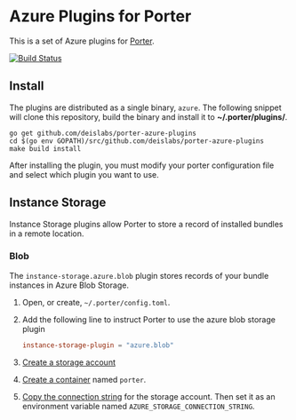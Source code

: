 # Azure Plugins for Porter

This is a set of Azure plugins for [Porter](https://github.com/deislabs/porter).
 
[![Build Status](https://dev.azure.com/deislabs/porter/_apis/build/status/porter-azure-plugins?branchName=master)](https://dev.azure.com/deislabs/porter/_build/latest?definitionId=26&branchName=master)

## Install

The plugins are distributed as a single binary, `azure`. The following snippet will clone this repository, build the binary
and install it to **~/.porter/plugins/**.

```
go get github.com/deislabs/porter-azure-plugins
cd $(go env GOPATH)/src/github.com/deislabs/porter-azure-plugins
make build install
```

After installing the plugin, you must modify your porter configuration file and select which plugin you want to use.

## Instance Storage

Instance Storage plugins allow Porter to store a record of installed bundles in a remote location.

### Blob

The `instance-storage.azure.blob` plugin stores records of your bundle instances in Azure Blob Storage. 

1. Open, or create, `~/.porter/config.toml`.
1. Add the following line to instruct Porter to use the azure blob storage plugin

    ```toml
    instance-storage-plugin = "azure.blob"
    ```

1. [Create a storage account][account]
1. [Create a container][container] named `porter`.
1. [Copy the connection string][connstring] for the storage account. Then set it as an environment variable named 
    `AZURE_STORAGE_CONNECTION_STRING`.

[account]: https://docs.microsoft.com/en-us/azure/storage/common/storage-quickstart-create-account?tabs=azure-portal
[container]: https://docs.microsoft.com/en-us/azure/storage/blobs/storage-quickstart-blobs-portal#create-a-container
[connstring]: https://docs.microsoft.com/en-us/azure/storage/common/storage-configure-connection-string?toc=%2fazure%2fstorage%2fblobs%2ftoc.json#view-and-copy-a-connection-string
